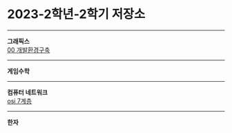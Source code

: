   # 2023-2학년-2학기 저장소
  
___
**그래픽스**   
[00 개발환경구축](https://github.com/Gamchachip/2023-2/blob/main/GameGrapic/00_development_invironment.md)


___
**게임수학**

___
**컴퓨터 네트워크**  
[osi 7계층](https://github.com/Gamchachip/2023-2-2/blob/main/network/osi7%EA%B3%84%EC%B8%B5.md)
___
**한자**
